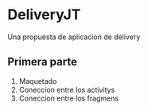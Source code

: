 # DeliveryJT
Una propuesta de aplicacion de delivery


## Primera parte

1. Maquetado
2. Coneccion entre los activitys
3. Coneccion entre los fragmens
